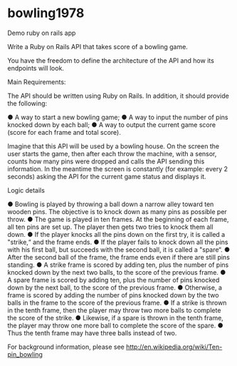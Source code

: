 # bowling1978
Demo ruby on rails app

Write a Ruby on Rails API that takes score of a bowling game.

You have the freedom to define the architecture of the API and how its endpoints will look.

Main Requirements:

The API should be written using Ruby on Rails. In addition, it should provide the following:

● A way to start a new bowling game;
● A way to input the number of pins knocked down by each ball;
● A way to output the current game score (score for each frame and total score).

Imagine that this API will be used by a bowling house. On the screen the user starts the game, then after each throw the machine, with a sensor, counts how many pins were dropped and calls the API sending this information. In the meantime the screen is constantly (for example: every 2 seconds) asking the API for the current game status and displays it.

Logic details

● Bowling is played by throwing a ball down a narrow alley toward ten wooden pins. The objective is to knock down as many pins as possible per throw.
● The game is played in ten frames. At the beginning of each frame, all ten pins are set up. The player then gets two tries to knock them all down.
● If the player knocks all the pins down on the first try, it is called a "strike,“ and the frame ends.
● If the player fails to knock down all the pins with his first ball, but succeeds with the second ball, it is called a "spare“.
● After the second ball of the frame, the frame ends even if there are still pins standing.
● A strike frame is scored by adding ten, plus the number of pins knocked down by the next two balls, to the score of the previous frame.
● A spare frame is scored by adding ten, plus the number of pins knocked down by the next ball, to the score of the previous frame.
● Otherwise, a frame is scored by adding the number of pins knocked down by the two balls in the frame to the score of the previous frame.
● If a strike is thrown in the tenth frame, then the player may throw two more balls to complete the score of the strike.
● Likewise, if a spare is thrown in the tenth frame, the player may throw one more ball to complete the score of the spare.
● Thus the tenth frame may have three balls instead of two.

For background information, please see http://en.wikipedia.org/wiki/Ten-pin_bowling
